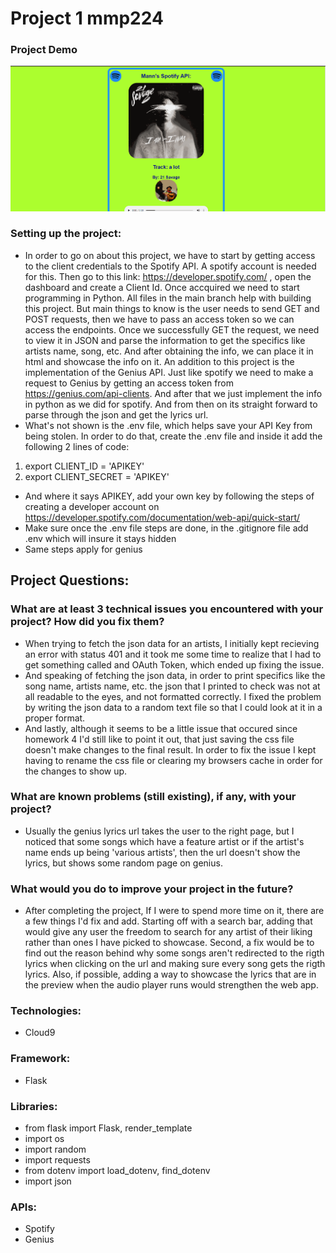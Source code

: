 # Project 1 mmp224

### Project Demo
<img src="spotifyAPI.gif" width=650><br>

### Setting up the project:
- In order to go on about this project, we have to start by getting access to the client credentials to the Spotify API. A spotify account is needed for this. Then go to this link: https://developer.spotify.com/ , open the dashboard and create a Client Id. Once accquired we need to start programming in Python. All files in the main branch help with building this project. But main things to know is the user needs to send GET and POST requests, then we have to pass an access token so we can access the endpoints. Once we successfully GET the request, we need to view it in JSON and parse the information to get the specifics like artists name, song, etc. And after obtaining the info, we can place it in html and showcase the info on it. An addition to this project is the implementation of the Genius API. Just like spotify we need to make a request to Genius by getting an access token from https://genius.com/api-clients. And after that we just implement the info in python as we did for spotify. And from then on its straight forward to parse through the json and get the lyrics url. 
- What's not shown is the .env file, which helps save your API Key from being stolen. In order to do that, create the .env file and inside it add the following 2 lines of code:
1. export CLIENT_ID = 'APIKEY'
2. export CLIENT_SECRET = 'APIKEY'
- And where it says APIKEY, add your own key by following the steps of creating a developer account on https://developer.spotify.com/documentation/web-api/quick-start/
- Make sure once the .env file steps are done, in the .gitignore file add .env which will insure it stays hidden
- Same steps apply for genius

## Project Questions:
### What are at least 3 technical issues you encountered with your project? How did you fix them?
- When trying to fetch the json data for an artists, I initially kept recieving an error with status 401 and it took me some time to realize that I had to get something called and OAuth Token, which ended up fixing the issue.
- And speaking of fetching the json data, in order to print specifics like the song name, artists name, etc. the json that I printed to check was not at all readable to the eyes, and not formatted correctly. I fixed the problem by writing the json data to a random text file so that I could look at it in a proper format. 
- And lastly, although it seems to be a little issue that occured since homework 4 I'd still like to point it out, that just saving the css file doesn't make changes to the final result. In order to fix the issue I kept having to rename the css file or clearing my browsers cache in order for the changes to show up. 

### What are known problems (still existing), if any, with your project?
- Usually the genius lyrics url takes the user to the right page, but I noticed that some songs which have a feature artist or if the artist's name ends up being 'various artists', then the url doesn't show the lyrics, but shows some random page on genius.

### What would you do to improve your project in the future?
- After completing the project, If I were to spend more time on it, there are a few things I'd fix and add. Starting off with a search bar, adding that would give any user the freedom to search for any artist of their liking rather than ones I have picked to showcase. Second, a fix would be to find out the reason behind why some songs aren't redirected to the rigth lyrics when clicking on the url and making sure every song gets the rigth lyrics. Also, if possible, adding a way to showcase the lyrics that are in the preview when the audio player runs would strengthen the web app. 

### Technologies:
- Cloud9

### Framework:
- Flask

### Libraries:
- from flask import Flask, render_template
- import os
- import random
- import requests
- from dotenv import load_dotenv, find_dotenv
- import json 

### APIs:
- Spotify
- Genius
